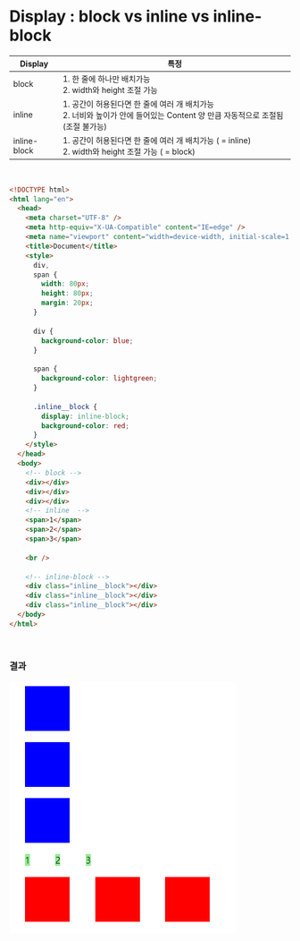 # Display : block vs inline vs inline-block

| Display      | 특정                                                                                                                               |
| ------------ | ---------------------------------------------------------------------------------------------------------------------------------- |
| block        | 1. 한 줄에 하나만 배치가능<br /> 2. width와 height 조절 가능                                                                       |
| inline       | 1. 공간이 허용된다면 한 줄에 여러 개 배치가능<br /> 2. 너비와 높이가 안에 들어있는 Content 양 만큼 자동적으로 조절됨 (조절 불가능) |
| inline-block | 1. 공간이 허용된다면 한 줄에 여러 개 배치가능 ( = inline)<br />2. width와 height 조절 가능 ( = block)                              |

<br />

```html
<!DOCTYPE html>
<html lang="en">
  <head>
    <meta charset="UTF-8" />
    <meta http-equiv="X-UA-Compatible" content="IE=edge" />
    <meta name="viewport" content="width=device-width, initial-scale=1.0" />
    <title>Document</title>
    <style>
      div,
      span {
        width: 80px;
        height: 80px;
        margin: 20px;
      }

      div {
        background-color: blue;
      }

      span {
        background-color: lightgreen;
      }

      .inline__block {
        display: inline-block;
        background-color: red;
      }
    </style>
  </head>
  <body>
    <!-- block -->
    <div></div>
    <div></div>
    <div></div>
    <!-- inline  -->
    <span>1</span>
    <span>2</span>
    <span>3</span>

    <br />

    <!-- inline-block -->
    <div class="inline__block"></div>
    <div class="inline__block"></div>
    <div class="inline__block"></div>
  </body>
</html>
```

<br />

### 결과

![](./images/display.PNG)
